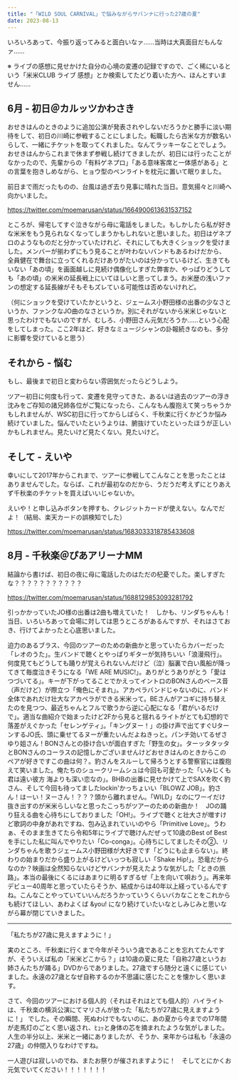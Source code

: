 ```yaml
---
title: "「WILD SOUL CARNIVAL」で悩みながらサバンナに行った27歳の夏"
date: 2023-08-13
---
```


いろいろあって、今振り返ってみると面白いなァ……当時は大真面目だもんなァ……  

※ ライブの感想に見せかけた自分の心境の変遷の記録ですので、ごく稀にいるという「米米CLUB ライブ 感想」とか検索してたどり着いた方へ、ほんとすいません……

## 6月 - 初日＠カルッツかわさき

おせきはんのときのように追加公演が発表されやしないだろうかと勝手に淡い期待をして、初日の川崎に参戦することにしました。転職したら古米な方が数名いらして、一緒にチケットを取ってくれました。なんてラッキーなことでしょう。おせきはんからこれまで休まず参戦し続けてきましたが、初日には行ったことがなかったので、先輩からの「有料ゲネプロ」「ある意味客席と一体感がある」との言葉を抱きしめながら、ヒョウ型のペンライトを枕元に置いて眠りました。  

前日まで雨だったものの、台風は過ぎ去り見事に晴れた当日。意気揚々と川崎へ向かいました。  

https://twitter.com/moemarusan/status/1664900613631537152

ところが、帰宅してすぐ泣きながら母に電話をしました。もしかしたら私が好きな米米をもう見られなくなってしまうかもしれないと思いました。初日はゲネプロのようなものだと分かっていたけれど、それにしても大きくショックを受けました。メンバーが揃わずにもう見ることが叶わないバンドもあるわけだから、全員健在で舞台に立ってくれるだけありがたいのは分かっているけど、生きてもいない「あの頃」を画面越しに見続け偶像化しすぎた弊害か、やっぱりどうしても「あの頃」の米米の延長戦上にいてほしいと思ってしまう。お米歴の浅いファンの想定する延長線がそもそもズレている可能性は否めないけれど。  

（何にショックを受けていたかというと、ジェームス小野田様の出番の少なさというか、ファンクなJO曲のなさというか。別にそれがないから米米じゃないと思ったわけでもないのですが、むしろ、小野田さん元気だろうか……という心配をしてしまった。ここ2年ほど、好きなミュージシャンの訃報続きなのも、多分に影響を受けていると思う） 

## それから - 悩む

もし、最後まで初日と変わらない雰囲気だったらどうしよう。　 

ツアー初日に何度も行って、変遷を見守ってきた、あるいは過去のツアーの浮き沈みをご存知の諸兄姉各位がご覧になったら、こんなもん腹抱えて笑っちゃうかもしれませんが、WSC初日に行ってからしばらく、千秋楽に行くかどうか悩み続けていました。悩んでいたというよりは、腑抜けていたといったほうが正しいかもしれません。見たいけど見たくない。見たいけど。  

## そして - えいや

幸いにして2017年からこれまで、ツアーに参戦してこんなことを思ったことはありませんでした。ならば、これが最初なのだから、うだうだ考えずにとりあえず千秋楽のチケットを買えばいいじゃないか。  

えいや！と申し込みボタンを押すも、クレジットカードが使えない。なんでだよ！（結局、楽天カードの誤検知でした）  

https://twitter.com/moemarusan/status/1683033318785433608

## 8月 - 千秋楽＠ぴあアリーナMM

結論から書けば、初日の夜に母に電話したのはただの杞憂でした。楽しすぎたな？？？？？？？？？？？ 

https://twitter.com/moemarusan/status/1688129853093281792

引っかかっていたJO様の出番は2曲も増えていた！　しかも、リンダちゃんも！  
当日、いろいろあって会場に対しては思うところがあるんですが、それはさておき、行けてよかったと心底思いました。  

迫力のあるブラス、今回のツアーのための新曲かと思っていたらカバーだった「レオのうた」。生バンドで聴くとやっぱりギターが気持ちいい「浪漫飛行」。何度見てもどうしても踊りが覚えられないんだけど（泣）脳裏で白い風船が降ってきて毎度泣きそうになる「WE ARE MUSIC!」。ありがとうありがとう「愛はつづいてる」。キーが下がってることでかえってイントロのBONさんのベース音（声だけど）が際立つ「俺色にそまれ」。アカペラバンドじゃないのに、バンド全体であれだけ壮大なアカペラができる米米って。BEさんがアコギに持ち替えたのを見つつ、最近ちゃんとフルで歌うから逆に心配になる「君がいるだけで」。適当な曲紹介で始まったけど2Fから見ると揺れるライトがとても幻想的で落差がえぐかった「セレンゲティ」。「キングヌー！」の掛け声で出てすぐUターンするJO氏、頭に乗せてるヌーが重たいんだよねきっと。パンチ効いてるぜさゆり姐さん！BONさんとの掛け合いが面白すぎた「野生の女」。ターッタタッタとBONさんのコーラスの記憶しかございませんけどおせきはんのときからこのペアが好きですこの曲は何？。豹さんをスルーして帰ろうとする警察官には腹抱えて笑いました。俺たちのシュークリームシュは今回も可愛かった「いみじくも君は遠い彼方 海よりも深い恋なの」。BHBの出番に見せかけて上でSAXを吹く豹さん、そして今回も待ってましたlockin'かっちょいい「BLOWZ JOB」。豹さん！はーい！ヌーさん！？？？頭から離れません。「WILD」なのにワーイだけ抜き出すのが米米らしいなと思ったこっちがツアーのための新曲か！　JOの踊り狂える曲を心待ちにしておりました「OH!」。ライブで聴くと壮大さが増すけど歌詞の中身があれですね、包み込まれていいのやら「Primitive Love」。うわぁ、そのまま生きてたら令和5年にライブで聴けんだぜって10歳のBest of Bestを手にした私に叫んでやりたい「Co-conga」。心待ちにしてましたその②、リンダちゃんを歌うジェームス小野田様が大好きです「どうにも止まらない」。終わりの始まりだから盛り上がるけどいっつも寂しい「Shake Hip!」。恐竜だからなのか？映画は全然知らないけどサバンナが見えたような気がした「ときの旅路」。本当の最後にくるにはあまりに明るすぎるぜ「上を向いて唄おう」。再来年デビュー40周年と思っていたらそうか、結成からは40年以上経っているんですね。こんなことやっていていいんだろうかっていうくらいバカなことをこれからも続けてほしい、あわよくば &you! になり続けていたいなとしみじみと思いながら幕が閉じていきました。  

---

「私たちが27歳に見えますように！」  

実のところ、千秋楽に行くまで今年がそういう歳であることを忘れてたんですが、そういえば私の「米米どこから？」は10歳の夏に見た「自称27歳というお姉さんたちが踊る」DVDからでありました。27歳ですら随分と遠くに感じていました。永遠の27歳となぜ自称するのか不思議に感じたことを懐かしく思います。  

さて、今回のツアーにおける個人的（それはそれはとても個人的）ハイライトは、千秋楽の横浜公演にてマリさんが放った「私たちが27歳に見えますように！」 でした。その瞬間、死ぬわけでもないのに、あの夏から今までの17年間が走馬灯のごとく思い返され、ﾋｭｯと身体の芯を摘まれたような気がしました。人生の半分以上、米米と一緒にありましたが、そうか、来年からは私も「永遠の27歳」の仲間入りなわけですね。  

一人遊びは寂しいのでね、またお祭りが催されますように！　そしてとにかくお元気でいてください！！！！！！！  
